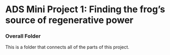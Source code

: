 # ADS Mini Project 1: Finding the frog’s source of regenerative power
### Overall Folder

This is a folder that connects all of the parts of this project.
